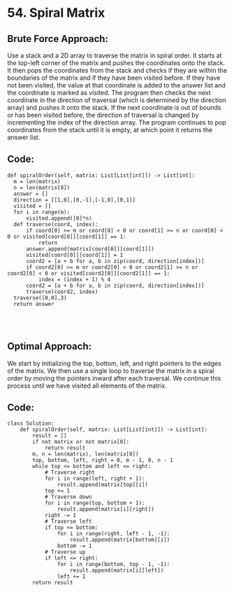 # 54. Spiral Matrix


## Brute Force Approach:
Use a stack and a 2D array to traverse the matrix in spiral order. It starts at the top-left corner of the matrix and pushes the coordinates onto the stack. It then pops the coordinates from the stack and checks if they are within the boundaries of the matrix and if they have been visited before. If they have not been visited, the value at that coordinate is added to the answer list and the coordinate is marked as visited. The program then checks the next coordinate in the direction of traversal (which is determined by the direction array) and pushes it onto the stack. If the next coordinate is out of bounds or has been visited before, the direction of traversal is changed by incrementing the index of the direction array. The program continues to pop coordinates from the stack until it is empty, at which point it returns the answer list.

## Code:
```shell
def spiralOrder(self, matrix: List[List[int]]) -> List[int]:
  m = len(matrix)
  n = len(matrix[0])
  answer = []
  direction = [[1,0],[0,-1],[-1,0],[0,1]]
  visited = []
  for i in range(m):
      visited.append([0]*n)
  def traverse(coord, index):
      if coord[0] >= m or coord[0] < 0 or coord[1] >= n or coord[0] < 0 or visited[coord[0]][coord[1]] == 1:
          return
      answer.append(matrix[coord[0]][coord[1]])
      visited[coord[0]][coord[1]] = 1
      coord2 = [a + b for a, b in zip(coord, direction[index])]
      if coord2[0] >= m or coord2[0] < 0 or coord2[1] >= n or coord2[0] < 0 or visited[coord2[0]][coord2[1]] == 1:
          index = (index + 1) % 4
      coord2 = [a + b for a, b in zip(coord, direction[index])]
      traverse(coord2, index)
  traverse([0,0],3)
  return answer
```
<br></br>

## Optimal Approach:
We start by initializing the top, bottom, left, and right pointers to the edges of the matrix. We then use a single loop to traverse the matrix in a spiral order by moving the pointers inward after each traversal. We continue this process until we have visited all elements of the matrix.

## Code:
```shell
class Solution:
    def spiralOrder(self, matrix: List[List[int]]) -> List[int]:
        result = []
        if not matrix or not matrix[0]:
            return result
        m, n = len(matrix), len(matrix[0])
        top, bottom, left, right = 0, m - 1, 0, n - 1
        while top <= bottom and left <= right:
            # Traverse right
            for i in range(left, right + 1):
                result.append(matrix[top][i])
            top += 1
            # Traverse down
            for i in range(top, bottom + 1):
                result.append(matrix[i][right])
            right -= 1
            # Traverse left
            if top <= bottom:
                for i in range(right, left - 1, -1):
                    result.append(matrix[bottom][i])
                bottom -= 1
            # Traverse up
            if left <= right:
                for i in range(bottom, top - 1, -1):
                    result.append(matrix[i][left])
                left += 1
        return result
```
